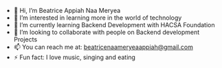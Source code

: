 - 👋 Hi, I’m Beatrice Appiah Naa Meryea
- 👀 I’m interested in learning more in the world of technology
- 🌱 I’m currently learning Backend Development with HACSA Foundation
- 💞️ I’m looking to collaborate with people on Backend development Projects
- 📫 You can reach me at: beatricenaameryeaappiah@gmail.com
- ⚡ Fun fact: I love music, singing and eating
